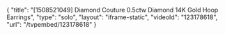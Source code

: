 {
    "title": "[1508521049] Diamond Couture 0.5ctw Diamond 14K Gold Hoop Earrings",
    "type": "solo",
    "layout": "iframe-static",
    "videoId": "123178618",
    "url": "\/tvpembed\/123178618"
}